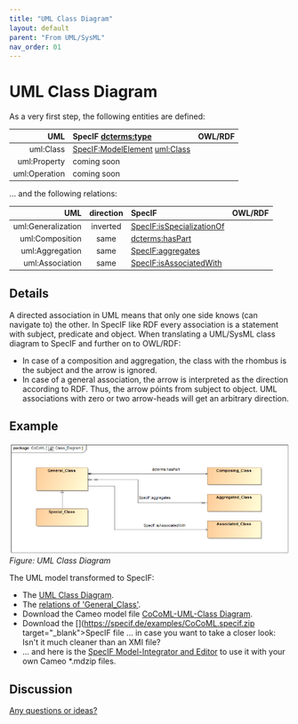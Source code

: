 ```yaml
---
title: "UML Class Diagram"
layout: default
parent: "From UML/SysML"
nav_order: 01
---
```


# UML Class Diagram

As a very first step, the following entities are defined:

| UML | SpecIF <dcterms:type> | OWL/RDF |
| ---: | :--- | :--- |
| uml:Class | <a href="https://specif.de/apps/edit#import=../v1.1/Ontology.specif;view=doc;project=P-SpecIF-Ontology;node=N-DC9wVTLyGWOOBEpHdGRXwrkGNWt" target="_blank">SpecIF:ModelElement</a> <uml:Class> |  |
| uml:Property | coming soon |  |
| uml:Operation | coming soon |  |

... and the following relations:

| UML | direction | SpecIF | OWL/RDF |
| ---: | :---: | :--- | :--- |
| uml:Generalization | inverted | <a href="https://specif.de/apps/edit#import=../v1.1/Ontology.specif;view=doc;project=P-SpecIF-Ontology;node=N-8pUc6Vjp86KYxpBFwvbnduOoHKp" target="_blank">SpecIF:isSpecializationOf</a> |  |
| uml:Composition | same | <a href="https://specif.de/apps/edit#import=../v1.1/Ontology.specif;view=doc;project=P-SpecIF-Ontology;node=N-5AP5qdMeBeBnURVia2BWtTlTL3r" target="_blank">dcterms:hasPart</a> |  |
| uml:Aggregation | same | <a href="https://specif.de/apps/edit#import=../v1.1/Ontology.specif;view=doc;project=P-SpecIF-Ontology;node=N-hmCfLTnuYbWWsE4qqo8zb8CwaE2" target="_blank">SpecIF:aggregates</a> |  |
| uml:Association | same | <a href="https://specif.de/apps/edit#import=../v1.1/Ontology.specif;view=doc;project=P-SpecIF-Ontology;node=N-H8KY2yoKNmBqEgSojfGX9oBclMN" target="_blank">SpecIF:isAssociatedWith</a> |  |


## Details

A directed association in UML means that only one side knows (can navigate to) the other. In SpecIF like RDF every association is a statement with subject, predicate and object. When translating a UML/SysML class diagram to SpecIF and further on to OWL/RDF:
- In case of a composition and aggregation, the class with the rhombus is the subject and the arrow is ignored. 
- In case of a general association, the arrow is interpreted as the direction according to RDF. Thus, the arrow póints from subject to object. UML associations with zero or two arrow-heads will get an arbitrary direction.


## Example

![UML Class Diagram](../assets/images/UML-SysML/Class_Diagram.png)
_Figure: UML Class Diagram_

The UML model transformed to SpecIF:
- The <a href="https://specif.de/apps/edit#import=../examples/CoCoML.specif.zip;view=doc;project=eee_1045467100313_135436_1;node=N-8264661645" target="_blank">UML Class Diagram</a>.
- The <a href="https://specif.de/apps/edit#import=../examples/CoCoML.specif.zip;view=statements;project=eee_1045467100313_135436_1;node=N-12061513685" target="_blank">relations of 'General_Class'</a>. 
- Download the Cameo model file [CoCoML-UML-Class Diagram](https://github.com/GfSE/CoCoML-Verification-and-Validation/blob/main/1_Source/CoCoML-UML-Class-Diagram.mdzip).
- Download the [](https://specif.de/examples/CoCoML.specif.zip target="_blank">SpecIF file</a> ... in case you want to take a closer look: Isn't it much cleaner than an XMI file?
- ... and here is the <a href="https://specif.de/apps-beta/edit.html" target="_blank">SpecIF Model-Integrator and Editor</a> to use it with your own Cameo *.mdzip files.


## Discussion

<a href="https://github.com/GfSE/CoCoML/discussions/5" target="_blank">Any questions or ideas?</a>